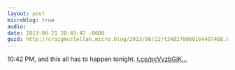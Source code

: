 ```yaml
---
layout: post
microblog: true
audio: 
date: 2013-06-21 20:43:47 -0600
guid: http://craigmcclellan.micro.blog/2013/06/22/t348270060164497408.html
---
```

10:42 PM, and this all has to happen tonight. [t.co/pcVyzbGjK...](http://t.co/pcVyzbGjK1)
